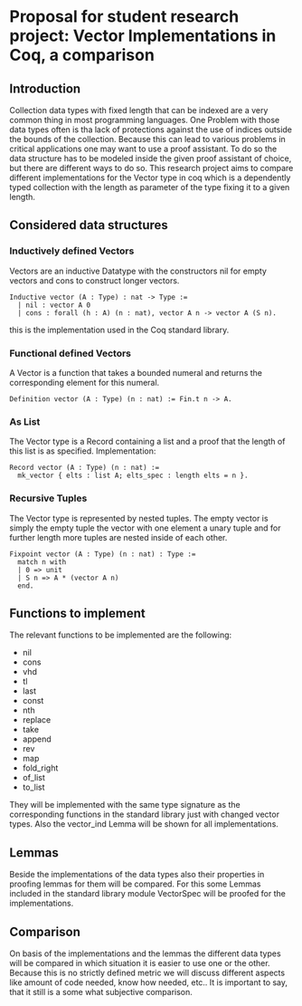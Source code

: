 # Proposal for student research project: Vector Implementations in Coq, a comparison

## Introduction

Collection data types with fixed length that can be indexed are a very common thing in most programming languages. One Problem with those data types often is tha lack of protections against the use of indices outside the bounds of the collection. Because this can lead to various problems in critical applications one may want to use a proof assistant. To do so the data structure has to be modeled inside the given proof assistant of choice, but there are different ways to do so. This research project aims to compare different implementations for the Vector type in coq which is a dependently typed collection with the length as parameter of the type fixing it to a given length. 

## Considered data structures

### Inductively defined Vectors

Vectors are an inductive Datatype with the constructors nil for empty vectors and cons to construct longer vectors.
```coq
Inductive vector (A : Type) : nat -> Type :=
  | nil : vector A 0
  | cons : forall (h : A) (n : nat), vector A n -> vector A (S n).
```
this is the implementation used in the Coq standard library.

### Functional defined Vectors

A Vector is a function that takes a bounded numeral and returns the corresponding element for this numeral.
```coq
Definition vector (A : Type) (n : nat) := Fin.t n -> A.

```

### As List

The Vector type is a Record containing a list and a proof that the length of this list is as specified.
Implementation: 
```coq
Record vector (A : Type) (n : nat) := 
  mk_vector { elts : list A; elts_spec : length elts = n }.
```

### Recursive Tuples 

The Vector type is represented by nested tuples. The empty vector is simply the empty tuple the vector with one element a unary tuple and for further length more tuples are nested inside of each other.
```coq
Fixpoint vector (A : Type) (n : nat) : Type :=
  match n with
  | 0 => unit
  | S n => A * (vector A n)
  end.
```

## Functions to implement

The relevant functions to be implemented are the following:
- nil
- cons
- vhd
- tl
- last
- const
- nth
- replace
- take
- append
- rev
- map
- fold_right
- of_list
- to_list 

They will be implemented with the same type signature as the corresponding functions in the standard library just with changed vector types. Also the vector_ind Lemma will be shown for all implementations. 

## Lemmas

Beside the implementations of the data types also their properties in proofing lemmas for them will be compared. For this some Lemmas included in the standard library module VectorSpec will be proofed for the implementations. 

## Comparison

On basis of the implementations and the lemmas the different data types will be compared in which situation it is easier to use one or the other. Because this is no strictly defined metric we will discuss different aspects like amount of code needed, know how needed, etc.. It is important to say, that it still is a some what subjective comparison. 
